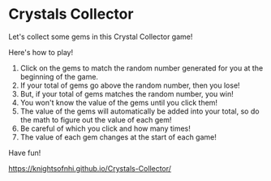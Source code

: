 # Crystals Collector

Let's collect some gems in this Crystal Collector game!

Here's how to play!

1. Click on the gems to match the random number generated for you at the beginning of the game.
2. If your total of gems go above the random number, then you lose!
3. But, if your total of gems matches the random number, you win!
4. You won't know the value of the gems until you click them!
5. The value of the gems will automatically be added into your total, so do the math to figure out the value of each gem!
6. Be careful of which you click and how many times!
7. The value of each gem changes at the start of each game!

Have fun!

https://knightsofnhi.github.io/Crystals-Collector/